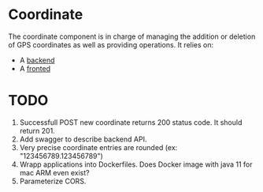 # Coordinate

The coordinate component is in charge of managing the addition or deletion of GPS coordinates as well as providing operations. It relies on:

- A [backend](./backend/README.md)
- A [fronted](./frontend/README.md)

# TODO

1. Successfull POST new coordinate returns 200 status code. It should return 201.
1. Add swagger to describe backend API.
1. Very precise coordinate entries are rounded (ex: "123456789.123456789")
1. Wrapp applications into Dockerfiles. Does Docker image with java 11 for mac ARM even exist?
1. Parameterize CORS.